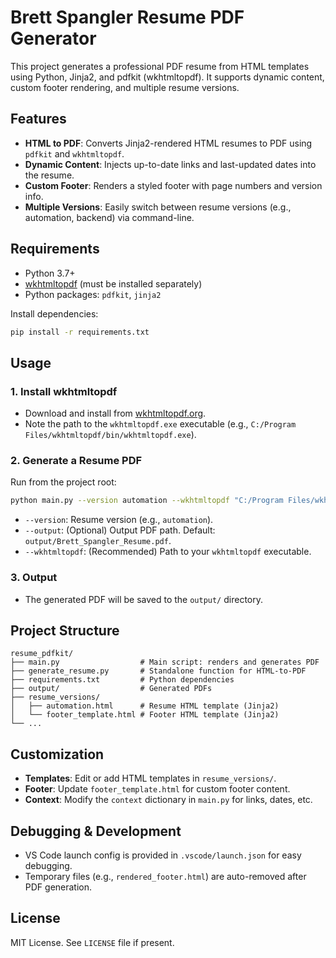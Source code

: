 # Brett Spangler Resume PDF Generator

This project generates a professional PDF resume from HTML templates using Python, Jinja2, and pdfkit (wkhtmltopdf). It supports dynamic content, custom footer rendering, and multiple resume versions.

## Features
- **HTML to PDF**: Converts Jinja2-rendered HTML resumes to PDF using `pdfkit` and `wkhtmltopdf`.
- **Dynamic Content**: Injects up-to-date links and last-updated dates into the resume.
- **Custom Footer**: Renders a styled footer with page numbers and version info.
- **Multiple Versions**: Easily switch between resume versions (e.g., automation, backend) via command-line.

## Requirements
- Python 3.7+
- [wkhtmltopdf](https://wkhtmltopdf.org/) (must be installed separately)
- Python packages: `pdfkit`, `jinja2`

Install dependencies:
```sh
pip install -r requirements.txt
```

## Usage

### 1. Install wkhtmltopdf
- Download and install from [wkhtmltopdf.org](https://wkhtmltopdf.org/downloads.html).
- Note the path to the `wkhtmltopdf.exe` executable (e.g., `C:/Program Files/wkhtmltopdf/bin/wkhtmltopdf.exe`).

### 2. Generate a Resume PDF
Run from the project root:
```sh
python main.py --version automation --wkhtmltopdf "C:/Program Files/wkhtmltopdf/bin/wkhtmltopdf.exe"
```
- `--version`: Resume version (e.g., `automation`).
- `--output`: (Optional) Output PDF path. Default: `output/Brett_Spangler_Resume.pdf`.
- `--wkhtmltopdf`: (Recommended) Path to your `wkhtmltopdf` executable.

### 3. Output
- The generated PDF will be saved to the `output/` directory.

## Project Structure
```
resume_pdfkit/
├── main.py                  # Main script: renders and generates PDF
├── generate_resume.py       # Standalone function for HTML-to-PDF
├── requirements.txt         # Python dependencies
├── output/                  # Generated PDFs
├── resume_versions/
│   ├── automation.html      # Resume HTML template (Jinja2)
│   └── footer_template.html # Footer HTML template (Jinja2)
└── ...
```

## Customization
- **Templates**: Edit or add HTML templates in `resume_versions/`.
- **Footer**: Update `footer_template.html` for custom footer content.
- **Context**: Modify the `context` dictionary in `main.py` for links, dates, etc.

## Debugging & Development
- VS Code launch config is provided in `.vscode/launch.json` for easy debugging.
- Temporary files (e.g., `rendered_footer.html`) are auto-removed after PDF generation.

## License
MIT License. See `LICENSE` file if present.